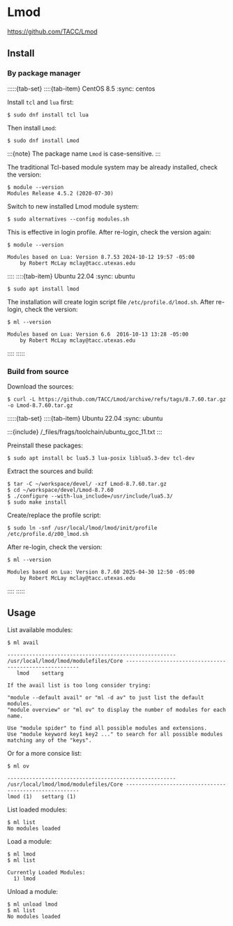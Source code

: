 # Lmod

<https://github.com/TACC/Lmod>

## Install

### By package manager

:::::{tab-set}
::::{tab-item} CentOS 8.5
:sync: centos

Install `tcl` and `lua` first:

```console
$ sudo dnf install tcl lua
```

Then install `Lmod`:

```console
$ sudo dnf install Lmod
```

:::{note}
The package name `Lmod` is case-sensitive.
:::

The traditional Tcl-based module system may be already installed, check the version:

```console
$ module --version
Modules Release 4.5.2 (2020-07-30)
```

Switch to new installed Lmod module system:

```console
$ sudo alternatives --config modules.sh
```

This is effective in login profile. After re-login, check the version again:

```console
$ module --version

Modules based on Lua: Version 8.7.53 2024-10-12 19:57 -05:00
    by Robert McLay mclay@tacc.utexas.edu
```

::::
::::{tab-item} Ubuntu 22.04
:sync: ubuntu

```console
$ sudo apt install lmod
```

The installation will create login script file `/etc/profile.d/lmod.sh`. After re-login, check the version:

```console
$ ml --version

Modules based on Lua: Version 6.6  2016-10-13 13:28 -05:00
    by Robert McLay mclay@tacc.utexas.edu
```

::::
:::::

### Build from source

Download the sources:

```console
$ curl -L https://github.com/TACC/Lmod/archive/refs/tags/8.7.60.tar.gz -o Lmod-8.7.60.tar.gz
```

:::::{tab-set}
::::{tab-item} Ubuntu 22.04
:sync: ubuntu

:::{include} /_files/frags/toolchain/ubuntu_gcc_11.txt
:::

Preinstall these packages:

```console
$ sudo apt install bc lua5.3 lua-posix liblua5.3-dev tcl-dev
```

Extract the sources and build:

```console
$ tar -C ~/workspace/devel/ -xzf Lmod-8.7.60.tar.gz
$ cd ~/workspace/devel/Lmod-8.7.60
$ ./configure --with-lua_include=/usr/include/lua5.3/
$ sudo make install
```

Create/replace the profile script:

```console
$ sudo ln -snf /usr/local/lmod/lmod/init/profile /etc/profile.d/z00_lmod.sh
```

After re-login, check the version:

```console
$ ml --version

Modules based on Lua: Version 8.7.60 2025-04-30 12:50 -05:00
    by Robert McLay mclay@tacc.utexas.edu
```

::::
:::::

## Usage

List available modules:

```console
$ ml avail

------------------------------------------------------ /usr/local/lmod/lmod/modulefiles/Core -------------------------------------------------------
   lmod    settarg

If the avail list is too long consider trying:

"module --default avail" or "ml -d av" to just list the default modules.
"module overview" or "ml ov" to display the number of modules for each name.

Use "module spider" to find all possible modules and extensions.
Use "module keyword key1 key2 ..." to search for all possible modules matching any of the "keys".
```

Or for a more consice list:

```console
$ ml ov

------------------------------------------------------ /usr/local/lmod/lmod/modulefiles/Core -------------------------------------------------------
lmod (1)   settarg (1)
```

List loaded modules:

```console
$ ml list
No modules loaded
```

Load a module:

```console
$ ml lmod
$ ml list

Currently Loaded Modules:
  1) lmod
```

Unload a module:

```console
$ ml unload lmod
$ ml list
No modules loaded
```

